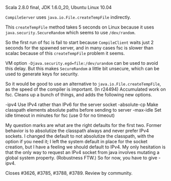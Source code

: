 Scala 2.8.0 final,
JDK 1.6.0_20,
Ubuntu Linux 10.04

`CompileServer` uses `java.io.File.createTempFile` indirectly.

This `createTempFile` method takes 5 seconds on Linux because it uses `java.security.SecureRandom` which seems to use `/dev/random`.

So the first run of fsc is fail to start because `CompileClient` waits just 2 seconds for the spawned server, and in many cases fsc is slower than scalac because of this `createTempFile` problem it seems.

VM option `-Djava.security.egd=file:/dev/urandom` can be used to avoid this delay. But this makes `SecureRandom` a little bit unsecure, which can be used to generate keys for security.

So it would be good to use an alternative to `java.io.File.createTempFile`, as the speed of the compiler is important.
(In r24494) Accumulated work on fsc.  Cleans up a bunch of things, and
adds the following new options.

  -ipv4          Use IPv4 rather than IPv6 for the server socket
  -absolute-cp   Make classpath elements absolute paths before sending to server
  -max-idle      Set idle timeout in minutes for fsc (use 0 for no timeout)

My question marks are what are the right defaults for the first two.
Former behavior is to absolutize the classpath always and never prefer
IPv4 sockets.  I changed the default to not absolutize the classpath,
with the option if you need it; I left the system default in place for
the socket creation, but I have a feeling we should default to IPv4.
My only hesitation is that the only way to request an IPv4 socket from
java involves mutating a global system property.  (Robustness FTW.)
So for now, you have to give -ipv4.

Closes #3626, #3785, #3788, #3789.  Review by community.
